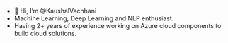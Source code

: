- 👋 Hi, I’m @KaushalVachhani
- Machine Learning, Deep Learning and NLP enthusiast.
- Having 2+ years of experience working on Azure cloud components to build cloud solutions.

<!---
KaushalVachhani/KaushalVachhani is a ✨ special ✨ repository because its `README.md` (this file) appears on your GitHub profile.
You can click the Preview link to take a look at your changes.
--->
